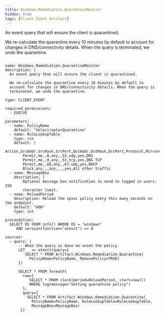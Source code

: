```yaml
---
title: Windows.Remediation.QuarantineMonitor
hidden: true
tags: [Client Event Artifact]
---
```


An event query that will ensure the client is quarantined.

We re-calculate the quarantine every 10 minutes by default to
account for changes in DNS/connectivity details. When the query is
terminated, we undo the quarantine.


<pre><code class="language-yaml">
name: Windows.Remediation.QuarantineMonitor
description: |
  An event query that will ensure the client is quarantined.

  We re-calculate the quarantine every 10 minutes by default to
  account for changes in DNS/connectivity details. When the query is
  terminated, we undo the quarantine.

type: CLIENT_EVENT

required_permissions:
  - EXECVE

parameters:
  - name: PolicyName
    default: "VelociraptorQuarantine"
  - name: RuleLookupTable
    type: csv
    default: |
        Action,SrcAddr,SrcMask,SrcPort,DstAddr,DstMask,DstPort,Protocol,Mirrored,Description
        Permit,me,,0,any,,53,udp,yes,DNS
        Permit,me,,0,any,,53,tcp,yes,DNS TCP
        Permit,me,,68,any,,67,udp,yes,DHCP
        Block,any,,,any,,,,yes,All other traffic
  - name: MessageBox
    description: |
        Optional message box notification to send to logged in users. 256
        character limit.
  - name: ReloadPeriod
    description: Reload the ipsec policy every this many seconds on the endpoint.
    default: "600"
    type: int

precondition:
  SELECT OS FROM info() WHERE OS = "windows"
     AND version(function="atexit") >= 0

sources:
  - query: |
      -- When the query is done we unset the policy.
      LET _ <= atexit(query={
         SELECT * FROM Artifact.Windows.Remediation.Quarantine(
           PolicyName=PolicyName, RemovePolicy=TRUE)
      })

      SELECT * FROM foreach(
        row={
           SELECT * FROM clock(period=ReloadPeriod, start=now())
           WHERE log(message="Setting quarantine policy")
        },
        query={
          SELECT * FROM Artifact.Windows.Remediation.Quarantine(
            PolicyName=PolicyName, RuleLookupTable=RuleLookupTable,
            MessageBox=MessageBox)
       })

</code></pre>

